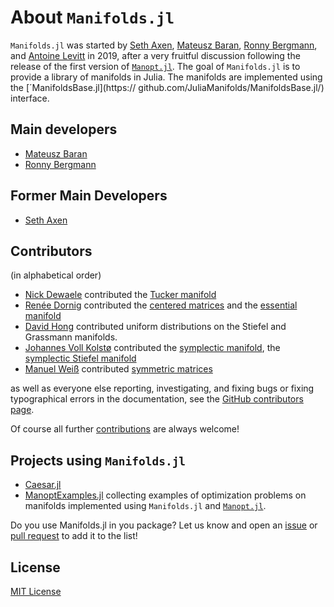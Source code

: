 # About `Manifolds.jl`

`Manifolds.jl` was started by [Seth Axen](https://github.com/sethaxen), [Mateusz Baran](https://github.com/mateuszbaran), [Ronny Bergmann](https://github.com/kellertuer), and [Antoine Levitt](https://github.com/antoine-levitt) in 2019, after a very fruitful discussion following the release of the first version of [`Manopt.jl`](https://manoptjl.org/). The goal of `Manifolds.jl` is to provide a library of manifolds in Julia. The manifolds are implemented using the [´ManifoldsBase.jl](https:// github.com/JuliaManifolds/ManifoldsBase.jl/) interface.

## Main developers

- [Mateusz Baran](https://github.com/mateuszbaran)
- [Ronny Bergmann](https://github.com/kellertuer)

## Former Main Developers

- [Seth Axen](https://github.com/sethaxen)

## Contributors
(in alphabetical order)

- [Nick Dewaele](https://github.com/Nikdwal) contributed the [Tucker manifold](manifolds/tucker.md)
- [Renée Dornig](https://github.com/r-dornig) contributed the [centered  matrices](manifolds/centered.md) and the [essential manifold](manidfold/essential.md)
- [David Hong](https://github.com/dahong67) contributed uniform distributions on the Stiefel and Grassmann manifolds.
- [Johannes Voll Kolstø](https://github.com/johannvk) contributed the [symplectic manifold](manifolds/symplectic.md), the [symplectic Stiefel manifold](manifolds/symplecticstiefel.md)
- [Manuel Weiß](https://github.com/manuelweisser) contributed [symmetric matrices](manifolds/symmetric.md)

as well as everyone else reporting, investigating, and fixing bugs or fixing typographical errors in the documentation, see the [GitHub contributors page](https://github.com/JuliaManifolds/Manifolds.jl/graphs/contributors).

Of course all further [contributions](CONTRIBUTING.md) are always welcome!

## Projects using `Manifolds.jl`

- [Caesar.jl](https://juliarobotics.org/Caesar.jl/latest/concepts/using_manifolds/)
- [ManoptExamples.jl](https://github.com/JuliaManifolds/ManoptExamples.jl) collecting examples of optimization problems on manifolds implemented using `Manifolds.jl` and [`Manopt.jl`](https://manoptjl.org).

Do you use Manifolds.jl in you package? Let us know and open an [issue](https://github.com/JuliaManifolds/Manifolds.jl/issues/new/choose) or [pull request](https://github.com/JuliaManifolds/Manifolds.jl/compare) to add it to the list!

## License

[MIT License](https://github.com/JuliaManifolds/Manifolds.jl/blob/master/LICENSE)